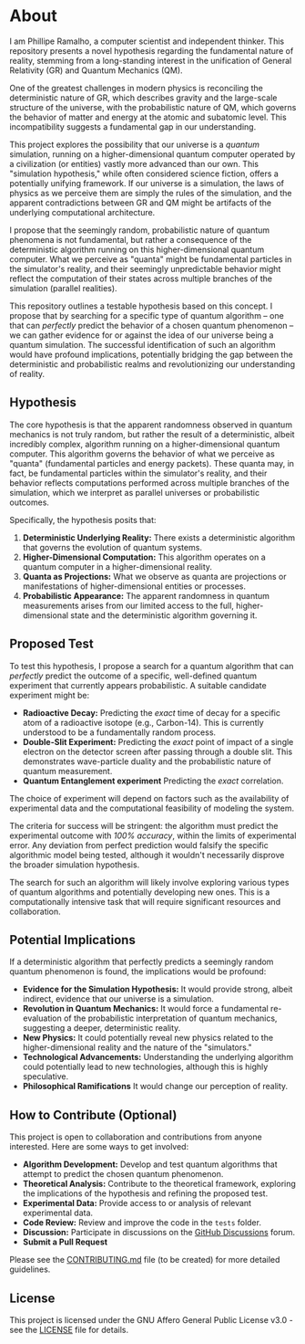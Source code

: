 # About

I am Phillipe Ramalho, a computer scientist and independent thinker. This repository presents a novel hypothesis regarding the fundamental nature of reality, stemming from a long-standing interest in the unification of General Relativity (GR) and Quantum Mechanics (QM).

One of the greatest challenges in modern physics is reconciling the deterministic nature of GR, which describes gravity and the large-scale structure of the universe, with the probabilistic nature of QM, which governs the behavior of matter and energy at the atomic and subatomic level. This incompatibility suggests a fundamental gap in our understanding.

This project explores the possibility that our universe is a *quantum* simulation, running on a higher-dimensional quantum computer operated by a civilization (or entities) vastly more advanced than our own. This "simulation hypothesis," while often considered science fiction, offers a potentially unifying framework. If our universe is a simulation, the laws of physics as we perceive them are simply the rules of the simulation, and the apparent contradictions between GR and QM might be artifacts of the underlying computational architecture.

I propose that the seemingly random, probabilistic nature of quantum phenomena is not fundamental, but rather a consequence of the deterministic algorithm running on this higher-dimensional quantum computer. What we perceive as "quanta" might be fundamental particles in the simulator's reality, and their seemingly unpredictable behavior might reflect the computation of their states across multiple branches of the simulation (parallel realities).

This repository outlines a testable hypothesis based on this concept. I propose that by searching for a specific type of quantum algorithm – one that can *perfectly* predict the behavior of a chosen quantum phenomenon – we can gather evidence for or against the idea of our universe being a quantum simulation. The successful identification of such an algorithm would have profound implications, potentially bridging the gap between the deterministic and probabilistic realms and revolutionizing our understanding of reality.

## Hypothesis

The core hypothesis is that the apparent randomness observed in quantum mechanics is not truly random, but rather the result of a deterministic, albeit incredibly complex, algorithm running on a higher-dimensional quantum computer. This algorithm governs the behavior of what we perceive as "quanta" (fundamental particles and energy packets). These quanta may, in fact, be fundamental particles within the simulator's reality, and their behavior reflects computations performed across multiple branches of the simulation, which we interpret as parallel universes or probabilistic outcomes.

Specifically, the hypothesis posits that:

1.  **Deterministic Underlying Reality:**  There exists a deterministic algorithm that governs the evolution of quantum systems.
2.  **Higher-Dimensional Computation:** This algorithm operates on a quantum computer in a higher-dimensional reality.
3.  **Quanta as Projections:** What we observe as quanta are projections or manifestations of higher-dimensional entities or processes.
4.  **Probabilistic Appearance:** The apparent randomness in quantum measurements arises from our limited access to the full, higher-dimensional state and the deterministic algorithm governing it.

## Proposed Test

To test this hypothesis, I propose a search for a quantum algorithm that can *perfectly* predict the outcome of a specific, well-defined quantum experiment that currently appears probabilistic. A suitable candidate experiment might be:

*   **Radioactive Decay:** Predicting the *exact* time of decay for a specific atom of a radioactive isotope (e.g., Carbon-14).  This is currently understood to be a fundamentally random process.
*   **Double-Slit Experiment:** Predicting the *exact* point of impact of a single electron on the detector screen after passing through a double slit. This demonstrates wave-particle duality and the probabilistic nature of quantum measurement.
*    **Quantum Entanglement experiment** Predicting the *exact* correlation.

The choice of experiment will depend on factors such as the availability of experimental data and the computational feasibility of modeling the system.

The criteria for success will be stringent: the algorithm must predict the experimental outcome with *100% accuracy*, within the limits of experimental error. Any deviation from perfect prediction would falsify the specific algorithmic model being tested, although it wouldn't necessarily disprove the broader simulation hypothesis.

The search for such an algorithm will likely involve exploring various types of quantum algorithms and potentially developing new ones. This is a computationally intensive task that will require significant resources and collaboration.

## Potential Implications

If a deterministic algorithm that perfectly predicts a seemingly random quantum phenomenon is found, the implications would be profound:

*   **Evidence for the Simulation Hypothesis:** It would provide strong, albeit indirect, evidence that our universe is a simulation.
*   **Revolution in Quantum Mechanics:** It would force a fundamental re-evaluation of the probabilistic interpretation of quantum mechanics, suggesting a deeper, deterministic reality.
*   **New Physics:** It could potentially reveal new physics related to the higher-dimensional reality and the nature of the "simulators."
*   **Technological Advancements:** Understanding the underlying algorithm could potentially lead to new technologies, although this is highly speculative.
*    **Philosophical Ramifications** It would change our perception of reality.

## How to Contribute (Optional)

This project is open to collaboration and contributions from anyone interested. Here are some ways to get involved:

*   **Algorithm Development:**  Develop and test quantum algorithms that attempt to predict the chosen quantum phenomenon.
*   **Theoretical Analysis:** Contribute to the theoretical framework, exploring the implications of the hypothesis and refining the proposed test.
*   **Experimental Data:** Provide access to or analysis of relevant experimental data.
*   **Code Review:** Review and improve the code in the `tests` folder.
*   **Discussion:** Participate in discussions on the [GitHub Discussions](https://github.com/futugora/reality-q/discussions) forum.
* **Submit a Pull Request**

Please see the [CONTRIBUTING.md](CONTRIBUTING.md) file (to be created) for more detailed guidelines.

## License

This project is licensed under the GNU Affero General Public License v3.0 - see the [LICENSE](LICENSE) file for details.
